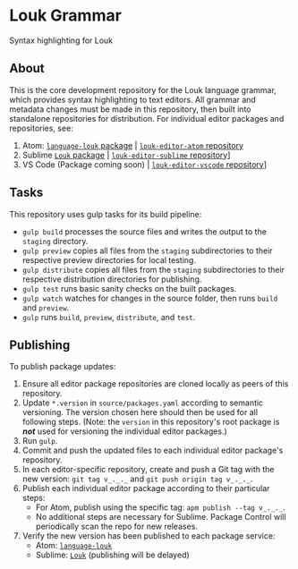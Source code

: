 # Louk Grammar
Syntax highlighting for Louk

## About
This is the core development repository for the Louk language grammar, which provides syntax highlighting to text editors. All grammar and metadata changes must be made in this repository, then built into standalone repositories for distribution. For individual editor packages and repositories, see:
1. Atom: [`language-louk` package](http://atom.io/packages/language-louk) | [`louk-editor-atom` repository](https://github.com/louk-lang/louk-editor-atom)
2. Sublime [`Louk` package](https://packagecontrol.io/packages/Louk) | [`louk-editor-sublime` repository](https://github.com/louk-lang/louk-editor-sublime)]
3. VS Code (Package coming soon) | [`louk-editor-vscode` repository](https://github.com/louk-lang/louk-editor-vscode)]

## Tasks
This repository uses gulp tasks for its build pipeline:

* `gulp build` processes the source files and writes the output to the `staging` directory.
* `gulp preview` copies all files from the `staging` subdirectories to their respective preview directories for local testing.
* `gulp distribute` copies all files from the `staging` subdirectories to their respective distribution directories for publishing.
* `gulp test` runs basic sanity checks on the built packages.
* `gulp watch` watches for changes in the source folder, then runs `build` and `preview`.
* `gulp` runs `build`, `preview`, `distribute`, and `test`.

## Publishing

To publish package updates:

1. Ensure all editor package repositories are cloned locally as peers of this repository.
2. Update `*.version` in `source/packages.yaml` according to semantic versioning. The version chosen here should then be used for all following steps. (Note: the `version` in this repository's root package is ***not*** used for versioning the individual editor packages.)
3. Run `gulp`.
4. Commit and push the updated files to each individual editor package's repository.
5. In each editor-specific repository, create and push a Git tag with the new version: `git tag v_._._` and `git push origin tag v_._._`.
6. Publish each individual editor package according to their particular steps:
    * For Atom, publish using the specific tag: `apm publish --tag v_._._`.
    * No additional steps are necessary for Sublime. Package Control will periodically scan the repo for new releases.
7. Verify the new version has been published to each package service:
    * Atom: [`language-louk`](http://atom.io/packages/language-louk)
    * Sublime: [`Louk`](https://packagecontrol.io/packages/Louk) (publishing will be delayed)
